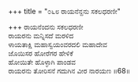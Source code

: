 +++
title = "೦೬೮ ರಾಯನೆನ್ದನು ಸಕಲಧರಣೀ"

+++
ರಾಯನೆಂದನು ಸಕಲಧರಣೀ  
ರಾಯರನು ಮನ್ನಿಸದೆ ಮರಳಿದ  
ಳಾಯತಾಕ್ಷಿ ಮಹಾಸ್ವಯಂವರದಲಿ ಮಹಾದೇವ   
ಜೊಯಿಸರ ಹೋರೆಗರ ಹೇಳಿಕೆ  
ಹೋಯಿತೇ ಹೊಳ್ಳಾಗಿ ಪಾಂಡವ  
ರಾಯರನು ತೋರಿಸನೆ ಗದುಗಿನ ವೀರ ನಾರಯಣ    ॥68॥